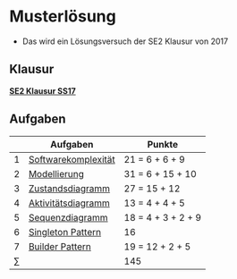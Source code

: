 # Musterlösung

- Das wird ein Lösungsversuch der SE2 Klausur von 2017

## Klausur

  [**SE2 Klausur SS17**](https://1drv.ms/b/s!AhMoB1mqc6rZgYMNqsG7kmHUZ07nYg)
  
## Aufgaben


| |Aufgaben|Punkte|
|-|--------|------|
|1|[Softwarekomplexität](https://github.com/Mozartuss/SE2_SS2018/blob/master/Softwarekomplexitaet/Aufgabe1.md)|21 = 6 + 6 + 9|  
|2|[Modellierung](https://github.com/Mozartuss/SE2_SS2018/blob/master/Modellierung%20mit%20UML/Aufgabe%202.md)|31 = 6 + 15 + 10|  
|3|[Zustandsdiagramm](https://github.com/Mozartuss/SE2_SS2018/blob/master/Zustandsdiagramm/Aufgabe3.md)|27 = 15 + 12| 
|4|[Aktivitätsdiagramm](https://github.com/Mozartuss/SE2_SS2018/blob/master/Aktivit%C3%A4tsdiagramm/Aufgabe4.md)|13 = 4 + 4 + 5| 
|5|[Sequenzdiagramm](https://github.com/Mozartuss/SE2_SS2018/blob/master/Sequenzdiagramm/Aufgabe5.md)|18 = 4 + 3 + 2 + 9| 
|6|[Singleton Pattern](https://github.com/Mozartuss/SE2_SS2018/blob/master/Patterns/Aufgabe6/FileResourceService.java)|16|  
|7|[Builder Pattern](https://github.com/Mozartuss/SE2_SS2018/blob/master/Patterns/Aufgabe7/BookSearch.java)|19 = 12 + 2 + 5|
|∑| |145|    
